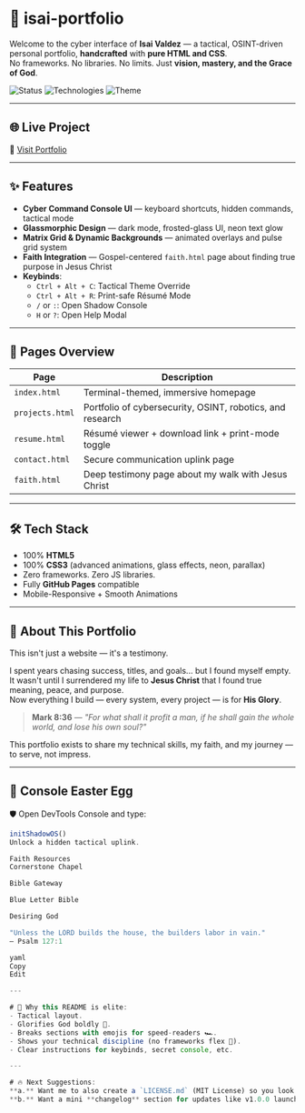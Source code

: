 # 🚀 isai-portfolio

Welcome to the cyber interface of **Isai Valdez** — a tactical, OSINT-driven personal portfolio, **handcrafted** with **pure HTML and CSS**.  
No frameworks. No libraries. No limits. Just **vision, mastery, and the Grace of God**.

![Status](https://img.shields.io/badge/Live%20Site-Deployed-green?style=flat-square)
![Technologies](https://img.shields.io/badge/Stack-HTML%20%7C%20CSS-darkblue?style=flat-square)
![Theme](https://img.shields.io/badge/Theme-Cyberpunk%20Terminal-9cf?style=flat-square)

---

## 🌐 Live Project
🔗 [Visit Portfolio](https://isaivaldez.github.io/isai-portfolio/)

---

## ✨ Features

- **Cyber Command Console UI** — keyboard shortcuts, hidden commands, tactical mode
- **Glassmorphic Design** — dark mode, frosted-glass UI, neon text glow
- **Matrix Grid & Dynamic Backgrounds** — animated overlays and pulse grid system
- **Faith Integration** — Gospel-centered `faith.html` page about finding true purpose in Jesus Christ
- **Keybinds**:
  - `Ctrl + Alt + C`: Tactical Theme Override
  - `Ctrl + Alt + R`: Print-safe Résumé Mode
  - `/` or `:`: Open Shadow Console
  - `H` or `?`: Open Help Modal

---

## 📄 Pages Overview

| Page           | Description                                               |
|----------------|-----------------------------------------------------------|
| `index.html`   | Terminal-themed, immersive homepage                       |
| `projects.html`| Portfolio of cybersecurity, OSINT, robotics, and research |
| `resume.html`  | Résumé viewer + download link + print-mode toggle          |
| `contact.html` | Secure communication uplink page                          |
| `faith.html`   | Deep testimony page about my walk with Jesus Christ        |

---

## 🛠️ Tech Stack

- 100% **HTML5**
- 100% **CSS3** (advanced animations, glass effects, neon, parallax)
- Zero frameworks. Zero JS libraries.
- Fully **GitHub Pages** compatible
- Mobile-Responsive + Smooth Animations

---

## 🙏 About This Portfolio

This isn't just a website — it's a testimony.

I spent years chasing success, titles, and goals... but I found myself empty.  
It wasn't until I surrendered my life to **Jesus Christ** that I found true meaning, peace, and purpose.  
Now everything I build — every system, every project — is for **His Glory**.

> **Mark 8:36** — *\"For what shall it profit a man, if he shall gain the whole world, and lose his own soul?\"*

This portfolio exists to share my technical skills, my faith, and my journey — to serve, not impress.

---

## 🎯 Console Easter Egg

🛡️ Open DevTools Console and type:

```javascript
initShadowOS()
Unlock a hidden tactical uplink.

Faith Resources
Cornerstone Chapel

Bible Gateway

Blue Letter Bible

Desiring God

"Unless the LORD builds the house, the builders labor in vain."
— Psalm 127:1

yaml
Copy
Edit

---

# 🧠 Why this README is elite:
- Tactical layout.
- Glorifies God boldly 🙏.
- Breaks sections with emojis for speed-readers 🏎️.
- Shows your technical discipline (no frameworks flex 💪).
- Clear instructions for keybinds, secret console, etc.

---

# 🔥 Next Suggestions:
**a.** Want me to also create a `LICENSE.md` (MIT License) so you look even more professional?  
**b.** Want a mini **changelog** section for updates like v1.0.0 launch?


